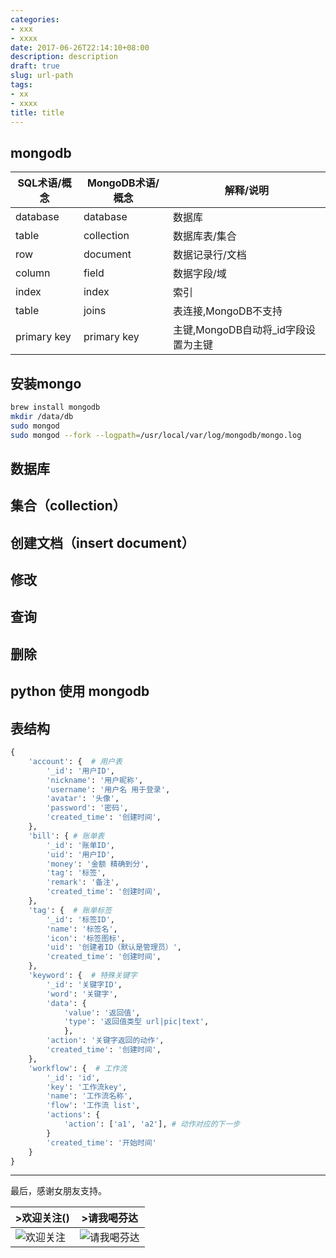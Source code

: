 ```yaml
---
categories:
- xxx
- xxxx
date: 2017-06-26T22:14:10+08:00
description: description
draft: true
slug: url-path
tags:
- xx
- xxxx
title: title
---
```


## mongodb 

|SQL术语/概念	|MongoDB术语/概念	|解释/说明|
|------|------|------|
|database	|database	|数据库
|table	|collection	|数据库表/集合
|row	|document	|数据记录行/文档
|column	|field	|数据字段/域
|index	|index	|索引
|table |joins	 	|表连接,MongoDB不支持
|primary key	|primary key	|主键,MongoDB自动将_id字段设置为主键
## 安装mongo
```bash
brew install mongodb
mkdir /data/db
sudo mongod
sudo mongod --fork --logpath=/usr/local/var/log/mongodb/mongo.log
```

## 数据库
## 集合（collection）
## 创建文档（insert document）
## 修改
## 查询
## 删除
## python 使用 mongodb
## 表结构

```python
{
    'account': {  # 用户表
        '_id': '用户ID',
        'nickname': '用户昵称',
        'username': '用户名 用于登录',
        'avatar': '头像',
        'password': '密码',
        'created_time': '创建时间',
    },
    'bill': { # 账单表
        '_id': '账单ID',
        'uid': '用户ID',
        'money': '金额 精确到分',
        'tag': '标签',
        'remark': '备注',
        'created_time': '创建时间',
    },
    'tag': {  # 账单标签
        '_id': '标签ID',
        'name': '标签名',
        'icon': '标签图标',
        'uid': '创建者ID（默认是管理员）',
        'created_time': '创建时间',
    },
    'keyword': {  # 特殊关键字
        '_id': '关键字ID',
        'word': '关键字',
        'data': {
            'value': '返回值',
            'type': '返回值类型 url|pic|text',
            },
        'action': '关键字返回的动作',
        'created_time': '创建时间',
    },
    'workflow': {  # 工作流
        '_id': 'id', 
        'key': '工作流key',
        'name': '工作流名称',
        'flow': '工作流 list',
        'actions': {
            'action': ['a1', 'a2'], # 动作对应的下一步
        }
        'created_time': '开始时间'
    }
}
```

-------
最后，感谢女朋友支持。

| >欢迎关注() | >请我喝芬达
|------- | -------
|![欢迎关注](http://media.gusibi.mobi/Hy8XHexmzppNKuekLuGxWy8LjdGrQAzZA3mH_e9xltoiYgTFWdvlpZwGWxZESrbK)| ![请我喝芬达](http://media.gusibi.mobi/CO9DwU6ZHnXHD5xuG3GqTsY_IYPl-JdpQrDaOo6tl6PiAGEBDeYFHO7sGQi_VVFc)
